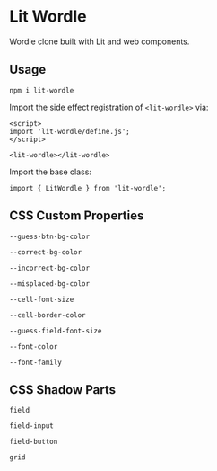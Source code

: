 # Lit Wordle

Wordle clone built with Lit and web components.

## Usage

```
npm i lit-wordle
```

Import the side effect registration of `<lit-wordle>` via:

```
<script>
import 'lit-wordle/define.js';
</script>

<lit-wordle></lit-wordle>
```

Import the base class:

```
import { LitWordle } from 'lit-wordle';
```

## CSS Custom Properties

`--guess-btn-bg-color`

`--correct-bg-color`

`--incorrect-bg-color`

`--misplaced-bg-color`

`--cell-font-size`

`--cell-border-color`

`--guess-field-font-size`

`--font-color`

`--font-family`

## CSS Shadow Parts

`field`

`field-input`

`field-button`

`grid`
